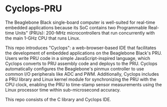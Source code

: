# Cyclops-PRU

The Beaglebone Black single-board computer is well-suited for real-time embedded applications because its SoC contains two Programmable Real-time Units" (PRUs): 200-MHz microcontrollers that run concurrently with the main 1-GHz CPU that runs Linux. 

This repo introduces "Cyclops": a web-browser-based IDE that facilitates the development of embedded applications on the Beaglebone Black's PRU. Users write PRU code in a simple JavaScript-inspired language, which Cyclops converts to PRU assembly code and deploys to the PRU. Cyclops automatically configures the Beaglebone's pinmux controller to use common I/O peripherals like ADC and PWM. Additionally, Cyclops includes a PRU library and Linux kernel module for synchronizing the PRU with the CPU clock, enabling the PRU to time-stamp sensor measurements using the Linux processor time within sub-microsecond accuracy. 

This repo consists of the C library and Cyclops IDE.
